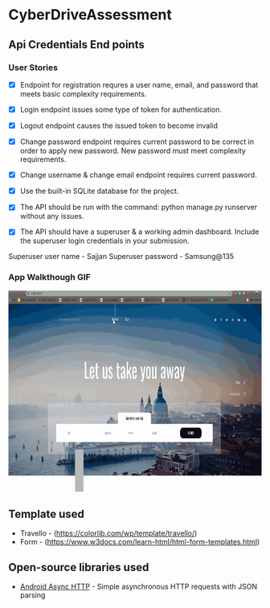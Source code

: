 # CyberDriveAssessment
## Api Credentials End points

### User Stories

- [X]  Endpoint for registration requres a user name, email, and password that meets basic complexity requirements. 
- [X] Login endpoint issues some type of token for authentication.
- [X] Logout endpoint causes the issued token to become invalid
- [X] Change password endpoint requires current password to be correct in order to apply new password. New password must meet complexity requirements.
- [X] Change username & change email endpoint requires current password.
- [X] Use the built-in SQLite database for the project.
- [X] The API should be run with the command: python manage.py runserver without any issues.
- [X] The API should have a superuser & a working admin dashboard. Include the superuser login credentials in your submission.


Superuser user name - Sajjan
Superuser password  - Samsung@135

### App Walkthough GIF

<img src="walkthrough.gif" width=800 height=400><br>
## Template used 
- Travello - (https://colorlib.com/wp/template/travello/)<br>
- Form - (https://www.w3docs.com/learn-html/html-form-templates.html)

## Open-source libraries used
- [Android Async HTTP](https://github.com/codepath/CPAsyncHttpClient) - Simple asynchronous HTTP requests with JSON parsing
